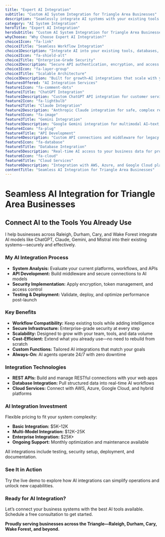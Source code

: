 ```yaml
---
title: "Expert AI Integration"
subtitle: "Custom AI System Integration for Triangle Area Businesses"
description: "Seamlessly integrate AI systems with your existing tools and workflows. My AI integration services help Triangle area businesses connect ChatGPT, Claude, Gemini, and Mistral to their current systems for secure and scalable results."
category: "AI System Integration"
heroTitle: "Expert AI Integration"
heroSubtitle: "Custom AI System Integration for Triangle Area Businesses"
whyChoose: "Why Choose Expert AI Integration?"
choice1Icon: "fa-link"
choice1Title: "Seamless Workflow Integration"
choice1Description: "Integrate AI into your existing tools, databases, and business processes—no disruption"
choice2Icon: "fa-shield-alt"
choice2Title: "Enterprise-Grade Security"
choice2Description: "Secure API authentication, encryption, and access control included with every integration"
choice3Icon: "fa-layer-group"
choice3Title: "Scalable Architecture"
choice3Description: "Built for growth—AI integrations that scale with your business and evolving needs"
featuresOffered: "AI Integration Services"
feature1Icon: "fa-comment-dots"
feature1Title: "ChatGPT Integration"
feature1Description: "Custom ChatGPT API integration for customer service, automation, and content workflows"
feature2Icon: "fa-lightbulb"
feature2Title: "Claude Integration"
feature2Description: "Anthropic Claude integration for safe, complex reasoning and analysis use cases"
feature3Icon: "fa-image"
feature3Title: "Gemini Integration"
feature3Description: "Google Gemini integration for multimodal AI—text, image, and structured content"
feature4Icon: "fa-plug"
feature4Title: "API Development"
feature4Description: "Custom API connections and middleware for legacy and modern systems"
feature5Icon: "fa-database"
feature5Title: "Database Integration"
feature5Description: "Real-time AI access to your business data for processing, analysis, and automation"
feature6Icon: "fa-cloud"
feature6Title: "Cloud Services"
feature6Description: "Integration with AWS, Azure, and Google Cloud platforms for scalable deployment"
contentTitle: "Seamless AI Integration for Triangle Area Businesses"
---
```


# Seamless AI Integration for Triangle Area Businesses

## Connect AI to the Tools You Already Use

I help businesses across Raleigh, Durham, Cary, and Wake Forest integrate AI models like ChatGPT, Claude, Gemini, and Mistral into their existing systems—securely and effectively.

### My AI Integration Process

- **System Analysis:** Evaluate your current platforms, workflows, and APIs  
- **API Development:** Build middleware and secure connections to AI models  
- **Security Implementation:** Apply encryption, token management, and access control  
- **Testing & Deployment:** Validate, deploy, and optimize performance post-launch  

### Key Benefits

- **Workflow Compatibility:** Keep existing tools while adding intelligence  
- **Secure Infrastructure:** Enterprise-grade security at every step  
- **Scalability:** Designed to grow with your team, tools, and data volume  
- **Cost-Efficient:** Extend what you already use—no need to rebuild from scratch  
- **Custom Functions:** Tailored AI integrations that match your goals  
- **Always-On:** AI agents operate 24/7 with zero downtime  

### Integration Technologies

- **REST APIs:** Build and manage RESTful connections with your web apps  
- **Database Integration:** Pull structured data into real-time AI workflows  
- **Cloud Services:** Connect with AWS, Azure, Google Cloud, and hybrid platforms  

### AI Integration Investment

Flexible pricing to fit your system complexity:

- **Basic Integration:** $5K–12K  
- **Multi-Model Integration:** $12K–25K  
- **Enterprise Integration:** $25K+  
- **Ongoing Support:** Monthly optimization and maintenance available  

All integrations include testing, security setup, deployment, and documentation.

### See It in Action

Try the live demo to explore how AI integrations can simplify operations and unlock new capabilities.

### Ready for AI Integration?

Let’s connect your business systems with the best AI tools available. Schedule a free consultation to get started.

**Proudly serving businesses across the Triangle—Raleigh, Durham, Cary, Wake Forest, and beyond.**
